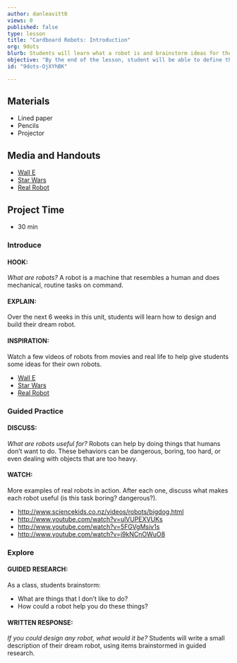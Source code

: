 ```yaml
---
author: danleavitt0
views: 0
published: false
type: lesson
title: "Cardboard Robots: Introduction"
org: 9dots
blurb: Students will learn what a robot is and brainstorm ideas for their own personal robot assistants.
objective: "By the end of the lesson, student will be able to define the term robot by creating a description and drawing of a self-imagined robot."
id: "9dots-OjXYhBK"

---
```


## Materials

- Lined paper
- Pencils
- Projector
 
## Media and Handouts

- [Wall E](http://www.youtube.com/watch?v=woEN_tUVlNI)
- [Star Wars](http://www.youtube.com/watch?v=1rorneEGPso)
- [Real Robot](http://www.youtube.com/watch?v=N_m56irWKeI)
 
## Project Time

- 30 min
 
### Introduce

#### HOOK:
_What are robots?_
A robot is a machine that resembles a human and does mechanical, routine tasks on command.

#### EXPLAIN:
Over the next 6 weeks in this unit, students will learn how to design and build their dream robot.

#### INSPIRATION:
Watch a few videos of robots from movies and real life to help give students some ideas for their own robots.

- [Wall E](http://www.youtube.com/watch?v=woEN_tUVlNI)
- [Star Wars](http://www.youtube.com/watch?v=1rorneEGPso)
- [Real Robot](http://www.youtube.com/watch?v=N_m56irWKeI)

### Guided Practice

#### DISCUSS:
_What are robots useful for?_
Robots can help by doing things that humans don’t want to do.  These behaviors can be dangerous, boring, too hard, or even dealing with objects that are too heavy.

#### WATCH:
More examples of real robots in action. After each one, discuss what makes each robot useful (is this task boring? dangerous?).

- http://www.sciencekids.co.nz/videos/robots/bigdog.html
- http://www.youtube.com/watch?v=ulVUPEXVUKs
- http://www.youtube.com/watch?v=5FGVgMsiv1s
- http://www.youtube.com/watch?v=j9kNCnOWuO8

### Explore

#### GUIDED RESEARCH:
As a class, students brainstorm:

- What are things that I don’t like to do?
- How could a robot help you do these things?

#### WRITTEN RESPONSE:
_If you could design any robot, what would it be?_
Students will write a small description of their dream robot, using items brainstormed in guided research.
